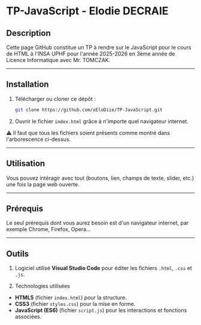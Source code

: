 # TP-JavaScript - Elodie DECRAIE

## Description
Cette page GitHub constitue un TP à rendre sur le JavaScript pour le cours de HTML à l'INSA UPHF pour l'année 2025-2026 en 3ème année de Licence Informatique avec Mr. TOMCZAK.

---

## Installation
1. Télécharger ou cloner ce dépôt :  
   ```bash
   git clone https://github.com/xEloDiie/TP-JavaScript.git

2. Ouvrir le fichier `index.html` grâce à n'importe quel navigateur internet.
   
⚠️ Il faut que tous les fichiers soient présents comme montré dans l'arborescence ci-dessus.

---

## Utilisation
Vous pouvez intéragir avec tout (boutons, lien, champs de texte, slider, etc.) une fois la page web ouverte.

---

## Prérequis
Le seul prérequis dont vous aurez besoin est d'un navigateur internet, par exemple Chrome, Firefox, Opera...

---

## Outils
1. Logiciel utilisé
**Visual Studio Code** pour éditer les fichiers `.html`, `.css` et `.js`.

2. Technologies utilisées
- **HTML5** (fichier `index.html`) pour la structure.  
- **CSS3** (fichier `styles.css`) pour la mise en forme.  
- **JavaScript (ES6)** (fichier `script.js`) pour les interactions et fonctions associées.  
